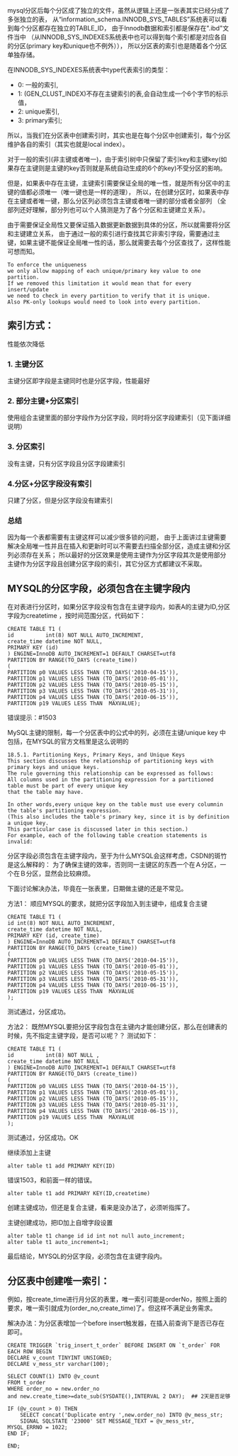 mysql分区后每个分区成了独立的文件，虽然从逻辑上还是一张表其实已经分成了多张独立的表，
从“information_schema.INNODB_SYS_TABLES”系统表可以看到每个分区都存在独立的TABLE_ID，
由于Innodb数据和索引都是保存在".ibd"文件当中
（从INNODB_SYS_INDEXES系统表中也可以得到每个索引都是对应各自的分区(primary key和unique也不例外）），
所以分区表的索引也是随着各个分区单独存储。

在INNODB_SYS_INDEXES系统表中type代表索引的类型：
- 0: 一般的索引,
- 1: (GEN_CLUST_INDEX)不存在主键索引的表,会自动生成一个6个字节的标示值，
- 2: unique索引,
- 3: primary索引;

所以，当我们在分区表中创建索引时，其实也是在每个分区中创建索引，每个分区维护各自的索引（其实也就是local index）。

对于一般的索引(非主键或者唯一)，由于索引树中只保留了索引key和主键key(如果存在主键则是主键的key否则就是系统自动生成的6个的key)不受分区的影响。

但是，如果表中存在主键，主键索引需要保证全局的唯一性，就是所有分区中的主键的值都必须唯一（唯一键也是一样的道理），
所以，在创建分区时，如果表中存在主键或者唯一键，那么分区列必须包含主键或者唯一键的部分或者全部列
（全部列还好理解，部分列也可以个人猜测是为了各个分区和主键建立关系）。

由于需要保证全局性又要保证插入数据更新数据到具体的分区，所以就需要将分区和主键建立关系，
由于通过一般的索引进行查找其它非索引字段，需要通过主键，如果主键不能保证全局唯一性的话，那么就需要去每个分区查找了，这样性能可想而知。

```text
To enforce the uniqueness 
we only allow mapping of each unique/primary key value to one partition.
If we removed this limitation it would mean that for every insert/update 
we need to check in every partition to verify that it is unique. 
Also PK-only lookups would need to look into every partition.
```

## 索引方式：
性能依次降低

### 1. 主键分区

主键分区即字段是主键同时也是分区字段，性能最好

### 2. 部分主键+分区索引

使用组合主键里面的部分字段作为分区字段，同时将分区字段建索引（见下面详细说明）

### 3. 分区索引

没有主键，只有分区字段且分区字段建索引

### 4.分区+分区字段没有索引

只建了分区，但是分区字段没有建索引

### 总结

因为每一个表都需要有主键这样可以减少很多锁的问题，
由于上面讲过主键需要解决全局唯一性并且在插入和更新时可以不需要去扫描全部分区，造成主键和分区列必须存在关系；
所以最好的分区效果是使用主键作为分区字段其次是使用部分主键作为分区字段且创建分区字段的索引，其它分区方式都建议不采取。

## MYSQL的分区字段，必须包含在主键字段内
在对表进行分区时，如果分区字段没有包含在主键字段内，如表A的主键为ID,分区字段为createtime ，按时间范围分区，代码如下：
```text
CREATE TABLE T1 (
id          int(8) NOT NULL AUTO_INCREMENT,
create_time datetime NOT NULL,
PRIMARY KEY (id)
) ENGINE=InnoDB AUTO_INCREMENT=1 DEFAULT CHARSET=utf8
PARTITION BY RANGE(TO_DAYS (create_time))
(
PARTITION p0 VALUES LESS THAN (TO_DAYS('2010-04-15')),
PARTITION p1 VALUES LESS THAN (TO_DAYS('2010-05-01')),
PARTITION p2 VALUES LESS THAN (TO_DAYS('2010-05-15')),
PARTITION p3 VALUES LESS THAN (TO_DAYS('2010-05-31')),
PARTITION p4 VALUES LESS THAN (TO_DAYS('2010-06-15')),
PARTITION p19 VALUES LESS ThAN  MAXVALUE);
```

错误提示：#1503

MySQL主键的限制，每一个分区表中的公式中的列，必须在主键/unique key 中包括，在MYSQL的官方文档里是这么说明的
```text
18.5.1. Partitioning Keys, Primary Keys, and Unique Keys
This section discusses the relationship of partitioning keys with primary keys and unique keys. 
The rule governing this relationship can be expressed as follows: 
All columns used in the partitioning expression for a partitioned table must be part of every unique key 
that the table may have.

In other words,every unique key on the table must use every columnin the table's partitioning expression. 
(This also includes the table's primary key, since it is by definition a unique key. 
This particular case is discussed later in this section.) 
For example, each of the following table creation statements is invalid:
```

分区字段必须包含在主键字段内，至于为什么MYSQL会这样考虑，CSDN的斑竹是这么解释的：
为了确保主键的效率，否则同一主键区的东西一个在Ａ分区，一个在Ｂ分区，显然会比较麻烦。

下面讨论解决办法，毕竟在一张表里，日期做主键的还是不常见。

方法1： 顺应MYSQL的要求，就把分区字段加入到主键中，组成复合主键
```text
CREATE TABLE T1 (
id int(8) NOT NULL AUTO_INCREMENT,
create_time datetime NOT NULL,
PRIMARY KEY (id, create_time)
) ENGINE=InnoDB AUTO_INCREMENT=1 DEFAULT CHARSET=utf8
PARTITION BY RANGE(TO_DAYS (create_time))
(
PARTITION p0 VALUES LESS THAN (TO_DAYS('2010-04-15')),
PARTITION p1 VALUES LESS THAN (TO_DAYS('2010-05-01')),
PARTITION p2 VALUES LESS THAN (TO_DAYS('2010-05-15')),
PARTITION p3 VALUES LESS THAN (TO_DAYS('2010-05-31')),
PARTITION p4 VALUES LESS THAN (TO_DAYS('2010-06-15')),
PARTITION p19 VALUES LESS ThAN  MAXVALUE
);
```
测试通过，分区成功。

方法2：
既然MYSQL要把分区字段包含在主键内才能创建分区，那么在创建表的时候，先不指定主键字段，是否可以呢？？
测试如下：
```text
CREATE TABLE T1 (
id          int(8) NOT NULL ,
create_time datetime NOT NULL
) ENGINE=InnoDB AUTO_INCREMENT=1 DEFAULT CHARSET=utf8
PARTITION BY RANGE(TO_DAYS (create_time))
(
PARTITION p0 VALUES LESS THAN (TO_DAYS('2010-04-15')),
PARTITION p1 VALUES LESS THAN (TO_DAYS('2010-05-01')),
PARTITION p2 VALUES LESS THAN (TO_DAYS('2010-05-15')),
PARTITION p3 VALUES LESS THAN (TO_DAYS('2010-05-31')),
PARTITION p4 VALUES LESS THAN (TO_DAYS('2010-06-15')),
PARTITION p19 VALUES LESS ThAN  MAXVALUE
);
```
测试通过，分区成功。OK

继续添加上主键
```text
alter table t1 add PRIMARY KEY(ID)
```
错误1503，和前面一样的错误。

```text
alter table t1 add PRIMARY KEY(ID,createtime)
```
创建主键成功，但还是复合主键，看来是没办法了，必须听指挥了。

主键创建成功，把ID加上自增字段设置
```text
alter table t1 change id id int not null auto_increment;
alter table t1 auto_increment=1;
```

最后结论，MYSQL的分区字段，必须包含在主键字段内。

## 分区表中创建唯一索引：
例如，按create_time进行月分区的表里，唯一索引可能是orderNo，按照上面的要求，唯一索引就成为(order_no,create_time)了。但这样不满足业务需求。

解决办法：为分区表增加一个before insert触发器，在插入前查询下是否已存在即可。

```text
CREATE TRIGGER `trig_insert_t_order` BEFORE INSERT ON `t_order` FOR EACH ROW BEGIN
DECLARE v_count TINYINT UNSIGNED;
DECLARE v_mess_str varchar(100);

SELECT COUNT(1) INTO @v_count
FROM t_order
WHERE order_no = new.order_no
and new.create_time>=date_sub(SYSDATE(),INTERVAL 2 DAY);  ## 2天是否足够

IF (@v_count > 0) THEN
    SELECT concat('Duplicate entry ',new.order_no) INTO @v_mess_str;
    SIGNAL SQLSTATE '23000' SET MESSAGE_TEXT = @v_mess_str, MYSQL_ERRNO = 1022;
END IF;

END;
```